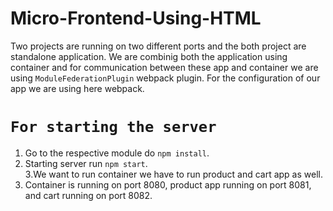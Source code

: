 # Micro-Frontend-Using-HTML
Two projects are running on two different ports and the both project are standalone application.
We are combinig both the application using container and for communication between these app and container we are using `ModuleFederationPlugin` webpack plugin.
For the configuration of our app we are using here webpack.
# `For starting the server`
1. Go to the respective module do `npm install`.
2. Starting server run `npm start`.<br>
3.We want to run container we have to run product and cart app as well.
4. Container is running on port 8080, product app running on port 8081, and cart running on port 8082.
